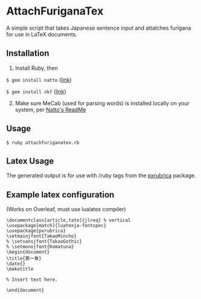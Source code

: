# AttachFuriganaTex
A simple script that takes Japanese sentence input and attatches furigana for use in LaTeX documents.

## Installation
1. Install Ruby, then

`$ gem install natto` ([link](https://github.com/buruzaemon/natto))

`$ gem install nkf` ([link](https://github.com/ruby/nkf))

2. Make sure MeCab (used for parsing words) is installed locally on your system, per [Natto's ReadMe](https://github.com/buruzaemon/natto?tab=readme-ov-file#requirements)

## Usage

`$ ruby attachfuriganatex.rb`

## Latex Usage
The generated output is for use with /ruby tags from the [pxrubrica](https://github.com/zr-tex8r/PXrubrica) package.

## Example latex configuration
(Works on Overleaf, must use lualatex compiler)

```
\documentclass[article,tate]{jlreq} % vertical  
\usepackage[match]{luatexja-fontspec}
\usepackage{pxrubrica}
\setmainjfont{TakaoMincho}
% \setsansjfont{TakaoGothic}
% \setmonojfont{Komatuna}
\begin{document}
\title{第一章}
\date{}
\maketitle

% Insert text here.

\end{document}
```
